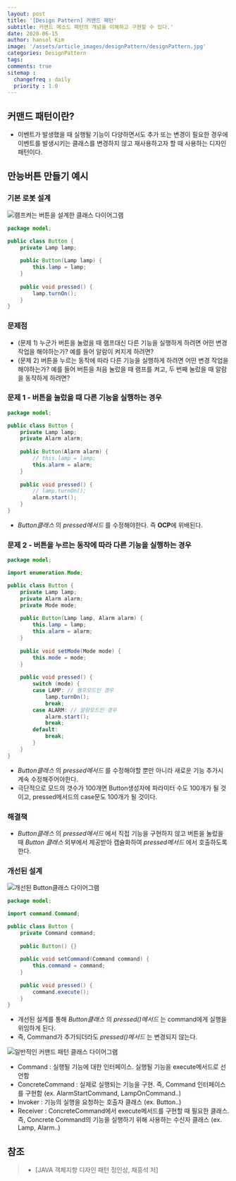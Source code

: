 ```yaml
---
layout: post
title: '[Design Pattern] 커맨드 패턴'
subtitle: 커맨드 메소드 패턴의 개념을 이해하고 구현할 수 있다.'
date: 2020-06-15
author: hansol Kim
image: '/assets/article_images/designPattern/designPattern.jpg'
categories: DesignPattern
tags: 
comments: true
sitemap :
  changefreq : daily
  priority : 1.0
---
```


## 커맨드 패턴이란?

* 이벤트가 발생했을 때 실행될 기능이 다양하면서도 추가 또는 변경이 필요한 경우에 이벤트를 발생시키는 클래스를 변경하지 않고 재사용하고자 할 때 사용하는 디자인 패턴이다.

## 만능버튼 만들기 예시

### 기본 로봇 설계
![램프켜는 버튼을 설계한 클래스 다이어그램](https://user-images.githubusercontent.com/31653025/84618058-e9c93480-af0b-11ea-9bdf-d4e522ae0a35.PNG)

~~~java
package model;

public class Button {
	private Lamp lamp;
	
	public Button(Lamp lamp) {
		this.lamp = lamp;
	}
	
	public void pressed() {
		lamp.turnOn();
	}
}
~~~

### 문제점
* (문제 1) 누군가 버튼을 눌렀을 때 램프대신 다른 기능을 실행하게 하려면 어떤 변경 작업을 해야하는가? 예를 들어 알람이 켜지게 하려면?
* (문제 2) 버튼을 누르는 동작에 따라 다른 기능을 실행하게 하려면 어떤 변경 작업을 해야하는가? 예를 들어 버튼을 처음 눌렀을 때 램프를 켜고, 두 번째 눌렀을 때 알람을 동작하게 하려면?

### 문제 1 - 버튼을 눌렀을 때 다른 기능을 실행하는 경우
~~~java
package model;

public class Button {
	private Lamp lamp;
	private Alarm alarm;
	
	public Button(Alarm alarm) {
		// this.lamp = lamp;
		this.alarm = alarm;
	}
	
	public void pressed() {
		// lamp.turnOn();
		alarm.start();		
	}
}
~~~
* *Button클래스* 의 *pressed메서드* 를 수정해야한다. 즉 **OCP**에 위배된다.

### 문제 2 - 버튼을 누르는 동작에 따라 다른 기능을 실행하는 경우
~~~java
package model;

import enumeration.Mode;

public class Button {
	private Lamp lamp;
	private Alarm alarm;
	private Mode mode;
	
	public Button(Lamp lamp, Alarm alarm) {
		this.lamp = lamp;
		this.alarm = alarm;
	}
	
	public void setMode(Mode mode) {
		this.mode = mode;
	}
	
	public void pressed() {
		switch (mode) {
		case LAMP: // 램프모드인 경우
			lamp.turnOn();
			break;
		case ALARM: // 알람모드인 경우
			alarm.start();
			break;
		default:
			break;
		}		
	}
}
~~~
* *Button클래스* 의 *pressed메서드* 를 수정해야할 뿐만 아니라 새로운 기능 추가시 계속 수정해주어야한다.
* 극단적으로 모드의 갯수가 100개면 Button생성자에 파라미터 수도 100개가 될 것이고, pressed메서드의 case문도 100개가 될 것이다.

### 해결책
* *Button클래스* 의 *pressed메서드* 에서 직접 기능을 구현하지 않고 버튼을 눌렀을 때 *Button 클래스* 외부에서 제공받아 캡슐화하여 *pressed메서드* 에서 호출하도록 한다.

### 개선된 설계
![개선된 Button클래스 다이어그램](https://user-images.githubusercontent.com/31653025/84620646-83481480-af13-11ea-9549-9b2d2da74ef5.PNG)

~~~java
package model;

import command.Command;

public class Button {
	private Command command;
	
	public Button() {}
	
	public void setCommand(Command command) {
		this.command = command;
	}
	
	public void pressed() {
		command.execute();
	}
}
~~~
* 개선된 설계를 통해 *Button클래스* 의 *pressed()메서드* 는 command에게 실행을 위임하게 된다.
* 즉, Command가 추가되더라도 *pressed()메서드* 는 변경되지 않는다.

![일반적인 커맨드 패턴 클래스 다이어그램](https://user-images.githubusercontent.com/31653025/84621599-eaff5f00-af15-11ea-90ff-80dfd52028c2.PNG)

* Command : 실행될 기능에 대한 인터페이스. 실행될 기능을 execute메서드로 선언함
* ConcreteCommand : 실제로 실행되는 기능을 구현. 즉, Command 인터페이스를 구현함 (ex. AlarmStartCommand, LampOnCommand..)
* Invoker : 기능의 실행을 요청하는 호출자 클래스 (ex. Button..)
* Receiver : ConcreteCommand에서 execute메서드를 구현할 때 필요한 클래스. 즉, Concrete Command의 기능을 실행하기 위해 사용하는 수신자 클래스 (ex. Lamp, Alarm..)

## 참조
> - [JAVA 객체지향 디자인 패턴 정인상, 채흥석 저]